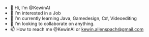 - 👋 Hi, I’m @KewinAl
- 👀 I’m interested in a Job
- 🌱 I’m currently learning Java, Gamedesign, C#, Videoediting
- 💞️ I’m looking to collaborate on anything.
- 📫 How to reach me @KewinAl or kewin.allenspach@gmail.com

<!---
KewinAl/KewinAl is a ✨ special ✨ repository because its `README.md` (this file) appears on your GitHub profile.
You can click the Preview link to take a look at your changes.
--->
